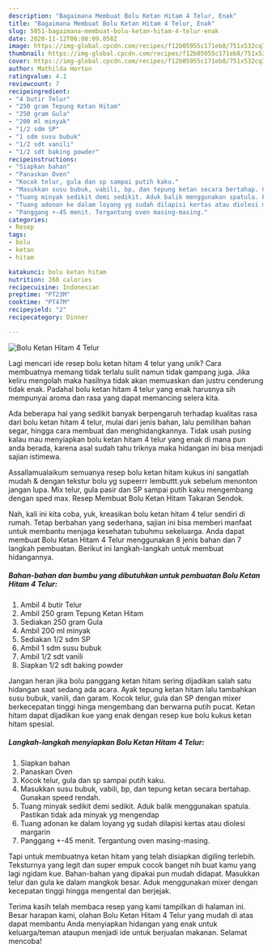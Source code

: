 ```yaml
---
description: "Bagaimana Membuat Bolu Ketan Hitam 4 Telur, Enak"
title: "Bagaimana Membuat Bolu Ketan Hitam 4 Telur, Enak"
slug: 5051-bagaimana-membuat-bolu-ketan-hitam-4-telur-enak
date: 2020-11-12T06:08:09.058Z
image: https://img-global.cpcdn.com/recipes/f12b05955c171eb8/751x532cq70/bolu-ketan-hitam-4-telur-foto-resep-utama.jpg
thumbnail: https://img-global.cpcdn.com/recipes/f12b05955c171eb8/751x532cq70/bolu-ketan-hitam-4-telur-foto-resep-utama.jpg
cover: https://img-global.cpcdn.com/recipes/f12b05955c171eb8/751x532cq70/bolu-ketan-hitam-4-telur-foto-resep-utama.jpg
author: Mathilda Horton
ratingvalue: 4.1
reviewcount: 7
recipeingredient:
- "4 butir Telur"
- "250 gram Tepung Ketan Hitam"
- "250 gram Gula"
- "200 ml minyak"
- "1/2 sdm SP"
- "1 sdm susu bubuk"
- "1/2 sdt vanili"
- "1/2 sdt baking powder"
recipeinstructions:
- "Siapkan bahan"
- "Panaskan Oven"
- "Kocok telur, gula dan sp sampai putih kaku."
- "Masukkan susu bubuk, vabili, bp, dan tepung ketan secara bertahap. Gunakan speed rendah."
- "Tuang minyak sedikit demi sedikit. Aduk balik menggunakan spatula. Pastikan tidak ada minyak yg mengendap"
- "Tuang adonan ke dalam loyang yg sudah dilapisi kertas atau diolesi margarin"
- "Panggang +-45 menit. Tergantung oven masing-masing."
categories:
- Resep
tags:
- bolu
- ketan
- hitam

katakunci: bolu ketan hitam 
nutrition: 268 calories
recipecuisine: Indonesian
preptime: "PT23M"
cooktime: "PT47M"
recipeyield: "2"
recipecategory: Dinner

---
```



![Bolu Ketan Hitam 4 Telur](https://img-global.cpcdn.com/recipes/f12b05955c171eb8/751x532cq70/bolu-ketan-hitam-4-telur-foto-resep-utama.jpg)

Lagi mencari ide resep bolu ketan hitam 4 telur yang unik? Cara membuatnya memang tidak terlalu sulit namun tidak gampang juga. Jika keliru mengolah maka hasilnya tidak akan memuaskan dan justru cenderung tidak enak. Padahal bolu ketan hitam 4 telur yang enak harusnya sih mempunyai aroma dan rasa yang dapat memancing selera kita.

Ada beberapa hal yang sedikit banyak berpengaruh terhadap kualitas rasa dari bolu ketan hitam 4 telur, mulai dari jenis bahan, lalu pemilihan bahan segar, hingga cara membuat dan menghidangkannya. Tidak usah pusing kalau mau menyiapkan bolu ketan hitam 4 telur yang enak di mana pun anda berada, karena asal sudah tahu triknya maka hidangan ini bisa menjadi sajian istimewa.

Assallamualaikum semuanya resep bolu ketan hitam kukus ini sangatlah mudah &amp; dengan tekstur bolu yg supeerrr lembuttt.yuk sebelum menonton jangan lupa. Mix telur, gula pasir dan SP sampai putih kaku mengembang dengan sped max. Resep Membuat Bolu Ketan Hitam Takaran Sendok.


Nah, kali ini kita coba, yuk, kreasikan bolu ketan hitam 4 telur sendiri di rumah. Tetap berbahan yang sederhana, sajian ini bisa memberi manfaat untuk membantu menjaga kesehatan tubuhmu sekeluarga. Anda dapat membuat Bolu Ketan Hitam 4 Telur menggunakan 8 jenis bahan dan 7 langkah pembuatan. Berikut ini langkah-langkah untuk membuat hidangannya.

<!--inarticleads1-->

##### Bahan-bahan dan bumbu yang dibutuhkan untuk pembuatan Bolu Ketan Hitam 4 Telur:

1. Ambil 4 butir Telur
1. Ambil 250 gram Tepung Ketan Hitam
1. Sediakan 250 gram Gula
1. Ambil 200 ml minyak
1. Sediakan 1/2 sdm SP
1. Ambil 1 sdm susu bubuk
1. Ambil 1/2 sdt vanili
1. Siapkan 1/2 sdt baking powder


Jangan heran jika bolu panggang ketan hitam sering dijadikan salah satu hidangan saat sedang ada acara. Ayak tepung ketan hitam lalu tambahkan susu bubuk, vanili, dan garam. Kocok telur, gula dan SP dengan mixer berkecepatan tinggi hinga mengembang dan berwarna putih pucat. Ketan hitam dapat dijadikan kue yang enak dengan resep kue bolu kukus ketan hitam spesial. 

<!--inarticleads2-->

##### Langkah-langkah menyiapkan Bolu Ketan Hitam 4 Telur:

1. Siapkan bahan
1. Panaskan Oven
1. Kocok telur, gula dan sp sampai putih kaku.
1. Masukkan susu bubuk, vabili, bp, dan tepung ketan secara bertahap. Gunakan speed rendah.
1. Tuang minyak sedikit demi sedikit. Aduk balik menggunakan spatula. Pastikan tidak ada minyak yg mengendap
1. Tuang adonan ke dalam loyang yg sudah dilapisi kertas atau diolesi margarin
1. Panggang +-45 menit. Tergantung oven masing-masing.


Tapi untuk membuatnya ketan hitam yang telah disiapkan digiling terlebih. Teksturnya yang legit dan super empuk cocok banget nih buat kamu yang lagi ngidam kue. Bahan-bahan yang dipakai pun mudah didapat. Masukkan telur dan gula ke dalam mangkok besar. Aduk menggunakan mixer dengan kecepatan tinggi hingga mengental dan berjejak. 

Terima kasih telah membaca resep yang kami tampilkan di halaman ini. Besar harapan kami, olahan Bolu Ketan Hitam 4 Telur yang mudah di atas dapat membantu Anda menyiapkan hidangan yang enak untuk keluarga/teman ataupun menjadi ide untuk berjualan makanan. Selamat mencoba!
